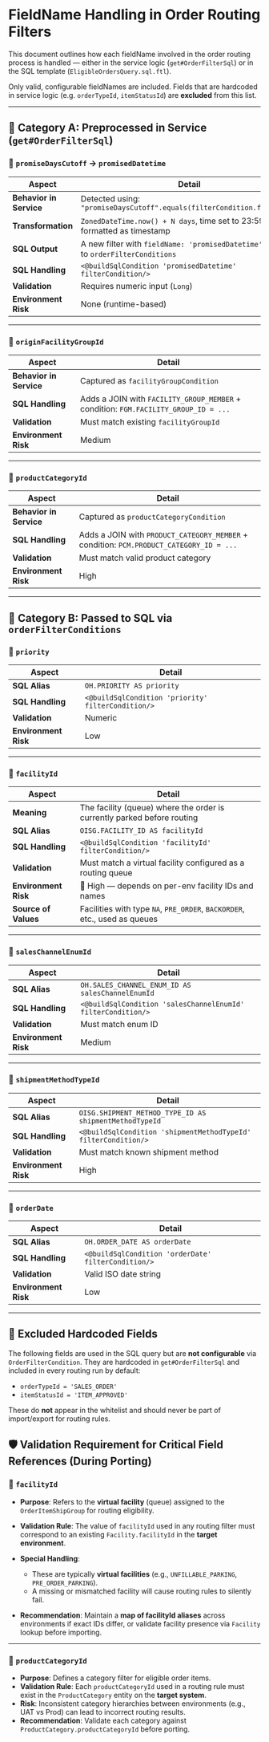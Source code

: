 # FieldName Handling in Order Routing Filters

This document outlines how each fieldName involved in the order routing process is handled — either in the service logic (`get#OrderFilterSql`) or in the SQL template (`EligibleOrdersQuery.sql.ftl`). 

Only valid, configurable fieldNames are included. Fields that are hardcoded in service logic (e.g. `orderTypeId`, `itemStatusId`) are **excluded** from this list.

---

## 🧪 Category A: Preprocessed in Service (`get#OrderFilterSql`)

### 🧩 `promiseDaysCutoff` → `promisedDatetime`
| Aspect | Detail |
|--------|--------|
| **Behavior in Service** | Detected using: `"promiseDaysCutoff".equals(filterCondition.fieldName)` |
| **Transformation** | `ZonedDateTime.now() + N days`, time set to 23:59:59, formatted as timestamp |
| **SQL Output** | A new filter with `fieldName: 'promisedDatetime'` is added to `orderFilterConditions` |
| **SQL Handling** | `<@buildSqlCondition 'promisedDatetime' filterCondition/>` |
| **Validation** | Requires numeric input (`Long`) |
| **Environment Risk** | None (runtime-based) |

---

### 🧩 `originFacilityGroupId`
| Aspect | Detail |
|--------|--------|
| **Behavior in Service** | Captured as `facilityGroupCondition` |
| **SQL Handling** | Adds a JOIN with `FACILITY_GROUP_MEMBER` + condition: `FGM.FACILITY_GROUP_ID = ...` |
| **Validation** | Must match existing `facilityGroupId` |
| **Environment Risk** | Medium |

---

### 🧩 `productCategoryId`
| Aspect | Detail |
|--------|--------|
| **Behavior in Service** | Captured as `productCategoryCondition` |
| **SQL Handling** | Adds a JOIN with `PRODUCT_CATEGORY_MEMBER` + condition: `PCM.PRODUCT_CATEGORY_ID = ...` |
| **Validation** | Must match valid product category |
| **Environment Risk** | High

---

## 🧾 Category B: Passed to SQL via `orderFilterConditions`

### 🧩 `priority`
| Aspect | Detail |
|--------|--------|
| **SQL Alias** | `OH.PRIORITY AS priority` |
| **SQL Handling** | `<@buildSqlCondition 'priority' filterCondition/>` |
| **Validation** | Numeric |
| **Environment Risk** | Low |

---

### 🧩 `facilityId`
| Aspect | Detail |
|--------|--------|
| **Meaning** | The facility (queue) where the order is currently parked before routing |
| **SQL Alias** | `OISG.FACILITY_ID AS facilityId` |
| **SQL Handling** | `<@buildSqlCondition 'facilityId' filterCondition/>` |
| **Validation** | Must match a virtual facility configured as a routing queue |
| **Environment Risk** | 🔴 High — depends on per-env facility IDs and names |
| **Source of Values** | Facilities with type `NA`, `PRE_ORDER`, `BACKORDER`, etc., used as queues |

---

### 🧩 `salesChannelEnumId`
| Aspect | Detail |
|--------|--------|
| **SQL Alias** | `OH.SALES_CHANNEL_ENUM_ID AS salesChannelEnumId` |
| **SQL Handling** | `<@buildSqlCondition 'salesChannelEnumId' filterCondition/>` |
| **Validation** | Must match enum ID |
| **Environment Risk** | Medium |

---

### 🧩 `shipmentMethodTypeId`
| Aspect | Detail |
|--------|--------|
| **SQL Alias** | `OISG.SHIPMENT_METHOD_TYPE_ID AS shipmentMethodTypeId` |
| **SQL Handling** | `<@buildSqlCondition 'shipmentMethodTypeId' filterCondition/>` |
| **Validation** | Must match known shipment method |
| **Environment Risk** | High |

---

### 🧩 `orderDate`
| Aspect | Detail |
|--------|--------|
| **SQL Alias** | `OH.ORDER_DATE AS orderDate` |
| **SQL Handling** | `<@buildSqlCondition 'orderDate' filterCondition/>` |
| **Validation** | Valid ISO date string |
| **Environment Risk** | Low |

---

## 🚫 Excluded Hardcoded Fields

The following fields are used in the SQL query but are **not configurable** via `OrderFilterCondition`. They are hardcoded in `get#OrderFilterSql` and included in every routing run by default:

- `orderTypeId = 'SALES_ORDER'`
- `itemStatusId = 'ITEM_APPROVED'`

These do **not** appear in the whitelist and should never be part of import/export for routing rules.



## 🛡️ Validation Requirement for Critical Field References (During Porting)

### 🧩 `facilityId`

* **Purpose**: Refers to the **virtual facility** (queue) assigned to the `OrderItemShipGroup` for routing eligibility.
* **Validation Rule**: The value of `facilityId` used in any routing filter must correspond to an existing `Facility.facilityId` in the **target environment**.
* **Special Handling**:

  * These are typically **virtual facilities** (e.g., `UNFILLABLE_PARKING`, `PRE_ORDER_PARKING`).
  * A missing or mismatched facility will cause routing rules to silently fail.
* **Recommendation**: Maintain a **map of facilityId aliases** across environments if exact IDs differ, or validate facility presence via `Facility` lookup before importing.

---

### 🧩 `productCategoryId`

* **Purpose**: Defines a category filter for eligible order items.
* **Validation Rule**: Each `productCategoryId` used in a routing rule must exist in the `ProductCategory` entity on the **target system**.
* **Risk**: Inconsistent category hierarchies between environments (e.g., UAT vs Prod) can lead to incorrect routing results.
* **Recommendation**: Validate each category against `ProductCategory.productCategoryId` before porting.

